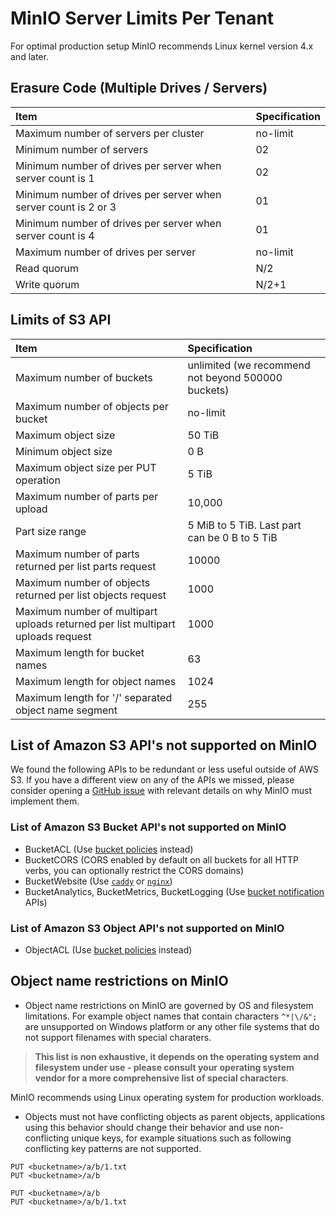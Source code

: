 # MinIO Server Limits Per Tenant

For optimal production setup MinIO recommends Linux kernel version 4.x and later.

## Erasure Code (Multiple Drives / Servers)

| Item                                                            | Specification |
|:----------------------------------------------------------------|:--------------|
| Maximum number of servers per cluster                           | no-limit      |
| Minimum number of servers                                       | 02            |
| Minimum number of drives per server when server count is 1      | 02            |
| Minimum number of drives per server when server count is 2 or 3 | 01            |
| Minimum number of drives per server when server count is 4      | 01            |
| Maximum number of drives per server                             | no-limit      |
| Read quorum                                                     | N/2           |
| Write quorum                                                    | N/2+1         |

## Limits of S3 API

| Item                                                                            | Specification                                   |
|:--------------------------------------------------------------------------------|:------------------------------------------------|
| Maximum number of buckets                                                       | unlimited (we recommend not beyond 500000 buckets) |
| Maximum number of objects per bucket                                            | no-limit                                        |
| Maximum object size                                                             | 50 TiB                                          |
| Minimum object size                                                             | 0 B                                             |
| Maximum object size per PUT operation                                           | 5 TiB                                           |
| Maximum number of parts per upload                                              | 10,000                                          |
| Part size range                                                                 | 5 MiB to 5 TiB. Last part can be 0 B to 5 TiB   |
| Maximum number of parts returned per list parts request                         | 10000                                           |
| Maximum number of objects returned per list objects request                     | 1000                                            |
| Maximum number of multipart uploads returned per list multipart uploads request | 1000                                            |
| Maximum length for bucket names                                                 | 63                                              |
| Maximum length for object names                                                 | 1024                                            |
| Maximum length for '/' separated object name segment                            | 255                                             |

## List of Amazon S3 API's not supported on MinIO

We found the following APIs to be redundant or less useful outside of AWS S3. If you have a different view on any of the APIs we missed, please consider opening a [GitHub issue](https://github.com/minio/minio/issues) with relevant details on why MinIO must implement them.

### List of Amazon S3 Bucket API's not supported on MinIO

- BucketACL (Use [bucket policies](https://min.io/docs/minio/linux/administration/identity-access-management/policy-based-access-control.html) instead)
- BucketCORS (CORS enabled by default on all buckets for all HTTP verbs, you can optionally restrict the CORS domains)
- BucketWebsite (Use [`caddy`](https://github.com/caddyserver/caddy) or [`nginx`](https://www.nginx.com/resources/wiki/))
- BucketAnalytics, BucketMetrics, BucketLogging (Use [bucket notification](https://min.io/docs/minio/linux/administration/monitoring/bucket-notifications.html) APIs)

### List of Amazon S3 Object API's not supported on MinIO

- ObjectACL (Use [bucket policies](https://min.io/docs/minio/linux/administration/identity-access-management/policy-based-access-control.html) instead)

## Object name restrictions on MinIO

- Object name restrictions on MinIO are governed by OS and filesystem limitations. For example object names that contain characters `^*|\/&";` are unsupported on Windows platform or any other file systems that do not support filenames with special charaters.

> **This list is non exhaustive, it depends on the operating system and filesystem under use - please consult your operating system vendor for a more comprehensive list of special characters**.

MinIO recommends using Linux operating system for production workloads.

- Objects must not have conflicting objects as parent objects, applications using this behavior should change their behavior and use non-conflicting unique keys, for example situations such as following conflicting key patterns are not supported.

```
PUT <bucketname>/a/b/1.txt
PUT <bucketname>/a/b
```

```
PUT <bucketname>/a/b
PUT <bucketname>/a/b/1.txt
```
